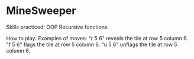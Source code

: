 # MineSweeper
Skills practiced:
OOP
Recursive functions

How to play:
Examples of moves:
"r 5 6" reveals the tile at row 5 column 6.
"f 5 6" flags the tile at row 5 column 6.
"u 5 6" unflags the tile at row 5 column 6.

